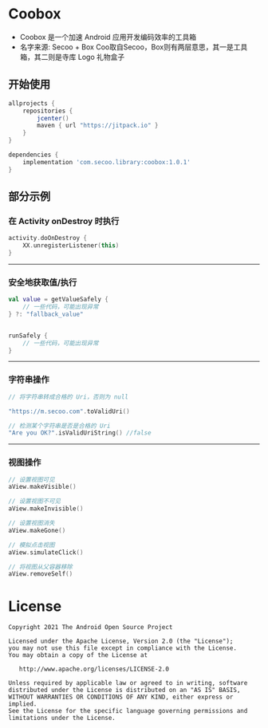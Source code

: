 Coobox
===========

  * Coobox 是一个加速 Android 应用开发编码效率的工具箱
  * 名字来源: Secoo + Box Coo取自Secoo，Box则有两层意思，其一是工具箱，其二则是寺库 Logo 礼物盒子

开始使用
--------------
```groovy
allprojects {
    repositories {
        jcenter()
        maven { url "https://jitpack.io" }
    }
}
```

```groovy
dependencies {
    implementation 'com.secoo.library:coobox:1.0.1'
}
```



部分示例
--------------

### 在 Activity onDestroy 时执行
```kotlin
activity.doOnDestroy {
	XX.unregisterListener(this)
}
```
----

### 安全地获取值/执行
```kotlin
val value = getValueSafely {
	// 一些代码，可能出现异常
} ?: "fallback_value"


runSafely {
	// 一些代码，可能出现异常
}
```

----

### 字符串操作
```kotlin
// 将字符串转成合格的 Uri，否则为 null

"https://m.secoo.com".toValidUri()

// 检测某个字符串是否是合格的 Uri
"Are you OK?".isValidUriString() //false 

```

----

### 视图操作
```kotlin
// 设置视图可见
aView.makeVisible()

// 设置视图不可见
aView.makeInvisible()

// 设置视图消失
aView.makeGone()

// 模拟点击视图
aView.simulateClick()

// 将视图从父容器移除
aView.removeSelf()
```

License
=======

    Copyright 2021 The Android Open Source Project

    Licensed under the Apache License, Version 2.0 (the "License");
    you may not use this file except in compliance with the License.
    You may obtain a copy of the License at

       http://www.apache.org/licenses/LICENSE-2.0

    Unless required by applicable law or agreed to in writing, software
    distributed under the License is distributed on an "AS IS" BASIS,
    WITHOUT WARRANTIES OR CONDITIONS OF ANY KIND, either express or implied.
    See the License for the specific language governing permissions and
    limitations under the License.